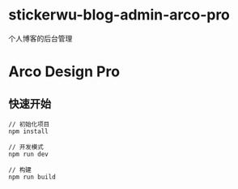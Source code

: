 # stickerwu-blog-admin-arco-pro

个人博客的后台管理

# Arco Design Pro

## 快速开始

```
// 初始化项目
npm install

// 开发模式
npm run dev

// 构建
npm run build
```
